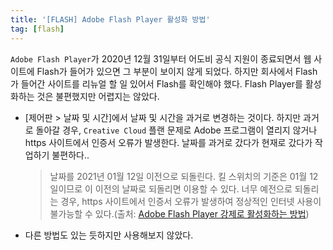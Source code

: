 ```yaml
---
title: '[FLASH] Adobe Flash Player 활성화 방법'
tag: [flash]
---
```


`Adobe Flash Player`가 2020년 12월 31일부터 어도비 공식 지원이 종료되면서 웹 사이트에 Flash가 들어가 있으면 그 부분이 보이지 않게 되었다. 하지만 회사에서 Flash가 들어간 사이트를 리뉴얼 할 일 있어서 Flash를 확인해야 했다. Flash Player를 활성화하는 것은 불편했지만 어렵지는 않았다.
- [제어판 > 날짜 및 시간]에서 날짜 및 시간을 과거로 변경하는 것이다. 하지만 과거로 돌아갈 경우, `Creative Cloud` 플랜 문제로 Adobe 프로그램이 열리지 않거나 https 사이트에서 인증서 오류가 발생한다. 날짜를 과거로 갔다가 현재로 갔다가 작업하기 불편하다..
  > 날짜를 2021년 01월 12일 이전으로 되돌린다. 킬 스위치의 기준은 01월 12일이므로 이 이전의 날짜로 되돌리면 이용할 수 있다. 너무 예전으로 되돌리는 경우, https 사이트에서 인증서 오류가 발생하여 정상적인 인터넷 사용이 불가능할 수 있다.(출처: [Adobe Flash Player 강제로 활성화하는 방법](https://blog.supersu.kr/computer/html/how-to-force-enable-adobe-flash-player))
- 다른 방법도 있는 듯하지만 사용해보지 않았다.